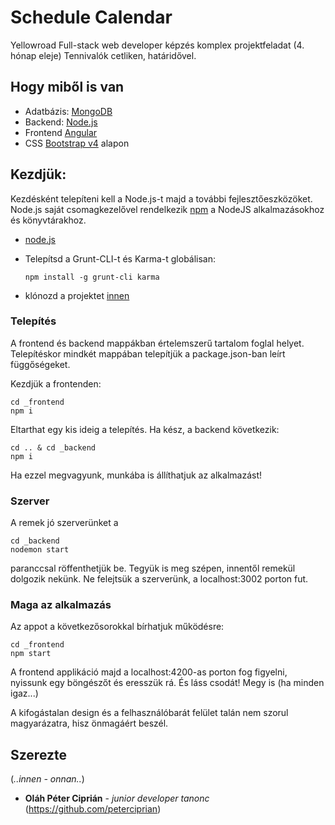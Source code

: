 # Schedule Calendar

Yellowroad Full-stack web developer képzés komplex projektfeladat (4. hónap eleje)
Tennivalók cetliken, határidővel.

## Hogy miből is van

* Adatbázis: [MongoDB](http://www.mongodb.org/)
* Backend: [Node.js](http://nodejs.org/)
* Frontend [Angular](http://www.angular.io/)
* CSS [Bootstrap v4](http://getbootstrap.com/) alapon
## Kezdjük:

Kezdésként telepíteni kell a  Node.js-t majd a  további fejlesztőeszközöket. Node.js saját csomagkezelővel rendelkezik [npm](http://npmjs.org) a NodeJS alkalmazásokhoz és könyvtárakhoz.
* [node.js](http://nodejs.org/download/) 
* Telepítsd a Grunt-CLI-t és Karma-t globálisan:

    ```
    npm install -g grunt-cli karma
    ```

* klónozd a projektet [innen](https://github.com/peterciprian/_project_schedule-calendar.git)
### Telepítés

A frontend és backend mappákban értelemszerű tartalom foglal helyet.
Telepítéskor mindkét mappában telepítjük a package.json-ban leírt függőségeket.

Kezdjük a frontenden:

```
cd _frontend
npm i
```
Eltarthat egy kis ideig a telepítés. Ha kész, a backend következik:

```
cd .. & cd _backend
npm i
```
Ha ezzel megvagyunk, munkába is állíthatjuk az alkalmazást!

### Szerver

A remek jó szerverünket a

```
cd _backend
nodemon start
```
paranccsal röffenthetjük be. Tegyük is meg szépen, innentől remekül dolgozik nekünk.
Ne felejtsük a szerverünk, a localhost:3002 porton fut.

### Maga az alkalmazás

Az appot a következősorokkal bírhatjuk működésre:

```
cd _frontend
npm start
```

A frontend applikáció majd a localhost:4200-as porton fog figyelni, nyissunk egy böngészőt és eresszük rá.
És láss csodát! Megy is (ha minden igaz...)

A kifogástalan design és a felhasználóbarát felület talán nem szorul magyarázatra, hisz önmagáért beszél.
## Szerezte
(*..innen - onnan..*)
* **Oláh Péter Ciprián** - *junior developer tanonc* (https://github.com/peterciprian)
